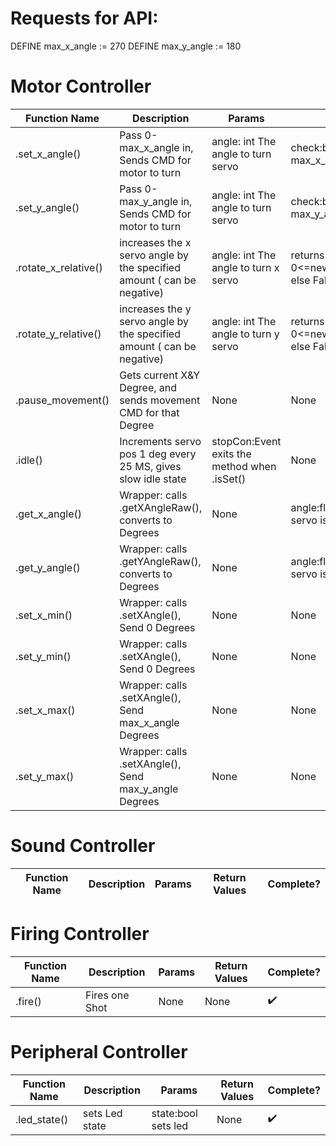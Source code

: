 # Requests for API:

DEFINE max_x_angle := 270
DEFINE max_y_angle := 180


# Motor Controller
| Function Name  | Description                | Params  | Return Values  | Complete? |
| -------------  | ---                        | ---     | ---            | ---       |
| .set_x_angle()    | Pass 0-max_x_angle in, Sends CMD for motor to turn  | angle: int The angle to turn servo   |  check:boolean If angle > max_x_angle, T   |    ✔️    |
| .set_y_angle()    | Pass 0-max_y_angle in, Sends CMD for motor to turn  | angle: int The angle to turn servo    |  check:boolean If angle > max_y_angle, T    |    ✔️    |
| .rotate_x_relative()    | increases the x servo angle by the specified amount ( can be negative) | angle: int The angle to turn x servo    |  returns True if 0<=new_angle<=max_x_angle else False   |    ✔️    |
| .rotate_y_relative()    | increases the y servo angle by the specified amount ( can be negative)  | angle: int The angle to turn y servo    |  returns True if 0<=new_angle<=max_y_angle else False  |    ✔️    |
| .pause_movement()    | Gets current X&Y Degree, and sends movement CMD for that Degree   | None    |  None    |    ✔️    |
| .idle()    | Increments servo pos 1 deg every 25 MS, gives slow idle state  | stopCon:Event exits the method when .isSet()  |  None    |    ✔️    |
| .get_x_angle()    | Wrapper: calls .getXAngleRaw(), converts to Degrees  | None    |  angle:float The angle the X servo is in.    |    ✔️    |
| .get_y_angle()    | Wrapper: calls .getYAngleRaw(), converts to Degrees  | None    |  angle:float The angle the Y servo is in.    |    ✔️    |
| .set_x_min()    | Wrapper: calls .setXAngle(), Send 0 Degrees  | None    |  None    |    ✔️    |
| .set_y_min()    | Wrapper: calls .setXAngle(), Send 0 Degrees  | None    |  None    |    ✔️    |
| .set_x_max()    | Wrapper: calls .setXAngle(), Send max_x_angle Degrees  | None    |  None    |    ✔️    |
| .set_y_max()    | Wrapper: calls .setXAngle(), Send max_y_angle Degrees  | None    |  None    |    ✔️    |

# Sound Controller
| Function Name | Description                | Params  | Return Values  | Complete? |
|---------------| ---                        | ---     | ---            | ---       |

# Firing Controller
| Function Name  | Description                | Params  | Return Values  | Complete? |
| -------------  | ---                        | ---     | ---            | ---       |
| .fire()    | Fires one Shot  | None    |  None    |    ✔️    |

# Peripheral Controller
| Function Name  | Description                | Params  | Return Values  | Complete? |
| -------------  | ---                        | ---     | ---            | ---       |
| .led_state()    | sets Led state  |  state:bool sets led   |  None    |    ✔️    |